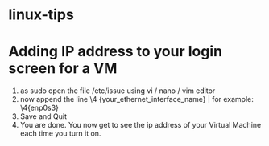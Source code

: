 # linux-tips

# Adding IP address to your login screen for a VM
1. as sudo open the file /etc/issue using vi / nano / vim editor
2. now append the line \4 {your_ethernet_interface_name} | for example: \4{enp0s3} 
3. Save and Quit
4. You are done. 
You now get to see the ip address of your Virtual Machine each time you turn it on.
